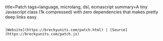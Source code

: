 title=Patch
tags=language, microlang, dsl, ecmascript
summary=A tiny Javascript class (1k compressed) with zero dependencies that makes pretty deep links easy.
~~~~~~

[Website](https://breckyunits.com/patch.html) | [Source](https://breckyunits.com/patch.js)
